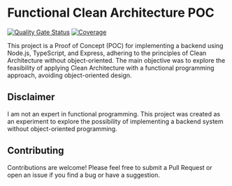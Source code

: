 # Functional Clean Architecture POC

[![Quality Gate Status](https://sonarcloud.io/api/project_badges/measure?project=dsoaress_node-clean-arch-with-fp&metric=alert_status)](https://sonarcloud.io/summary/new_code?id=dsoaress_node-clean-arch-with-fp)
[![Coverage](https://sonarcloud.io/api/project_badges/measure?project=dsoaress_node-clean-arch-with-fp&metric=coverage)](https://sonarcloud.io/summary/new_code?id=dsoaress_node-clean-arch-with-fp)

This project is a Proof of Concept (POC) for implementing a backend using Node.js, TypeScript, and Express, adhering to the principles of Clean Architecture without object-oriented. The main objective was to explore the feasibility of applying Clean Architecture with a functional programming approach, avoiding object-oriented design.

## Disclaimer

I am not an expert in functional programming. This project was created as an experiment to explore the possibility of implementing a backend system without object-oriented programming.

## Contributing

Contributions are welcome! Please feel free to submit a Pull Request or open an issue if you find a bug or have a suggestion.

